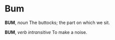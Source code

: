 # Bum

**BUM**, _noun_ The buttocks; the part on which we sit.

**BUM**, _verb intransitive_ To make a noise.